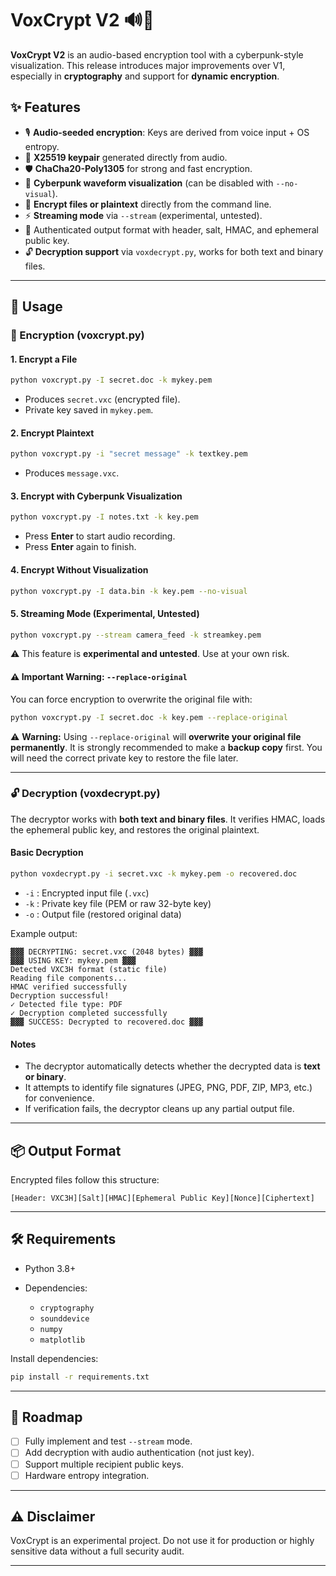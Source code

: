 
# VoxCrypt V2 🔊🔐

**VoxCrypt V2** is an audio-based encryption tool with a cyberpunk-style visualization.
This release introduces major improvements over V1, especially in **cryptography** and support for **dynamic encryption**.

## ✨ Features

* 🎙️ **Audio-seeded encryption**: Keys are derived from voice input + OS entropy.
* 🔑 **X25519 keypair** generated directly from audio.
* 🛡️ **ChaCha20-Poly1305** for strong and fast encryption.
* 🎨 **Cyberpunk waveform visualization** (can be disabled with `--no-visual`).
* 📂 **Encrypt files or plaintext** directly from the command line.
* ⚡ **Streaming mode** via `--stream` (experimental, untested).
* 📜 Authenticated output format with header, salt, HMAC, and ephemeral public key.
* 🔓 **Decryption support** via `voxdecrypt.py`, works for both text and binary files.

---

## 🚀 Usage

### 🔐 Encryption (voxcrypt.py)

#### 1. Encrypt a File

```bash
python voxcrypt.py -I secret.doc -k mykey.pem
```

* Produces `secret.vxc` (encrypted file).
* Private key saved in `mykey.pem`.

#### 2. Encrypt Plaintext

```bash
python voxcrypt.py -i "secret message" -k textkey.pem
```

* Produces `message.vxc`.

#### 3. Encrypt with Cyberpunk Visualization

```bash
python voxcrypt.py -I notes.txt -k key.pem
```

* Press **Enter** to start audio recording.
* Press **Enter** again to finish.

#### 4. Encrypt Without Visualization

```bash
python voxcrypt.py -I data.bin -k key.pem --no-visual
```

#### 5. Streaming Mode (Experimental, Untested)

```bash
python voxcrypt.py --stream camera_feed -k streamkey.pem
```

⚠️ This feature is **experimental and untested**. Use at your own risk.

#### ⚠️ Important Warning: `--replace-original`

You can force encryption to overwrite the original file with:

```bash
python voxcrypt.py -I secret.doc -k key.pem --replace-original
```

⚠️ **Warning:**
Using `--replace-original` will **overwrite your original file permanently**.
It is strongly recommended to make a **backup copy** first.
You will need the correct private key to restore the file later.

---

### 🔓 Decryption (voxdecrypt.py)

The decryptor works with **both text and binary files**. It verifies HMAC, loads the ephemeral public key, and restores the original plaintext.

#### Basic Decryption

```bash
python voxdecrypt.py -i secret.vxc -k mykey.pem -o recovered.doc
```

* `-i` : Encrypted input file (`.vxc`)
* `-k` : Private key file (PEM or raw 32-byte key)
* `-o` : Output file (restored original data)

Example output:

```
▓▓▓ DECRYPTING: secret.vxc (2048 bytes) ▓▓▓
▓▓▓ USING KEY: mykey.pem ▓▓▓
Detected VXC3H format (static file)
Reading file components...
HMAC verified successfully
Decryption successful!
✓ Detected file type: PDF
✓ Decryption completed successfully
▓▓▓ SUCCESS: Decrypted to recovered.doc ▓▓▓
```

#### Notes

* The decryptor automatically detects whether the decrypted data is **text or binary**.
* It attempts to identify file signatures (JPEG, PNG, PDF, ZIP, MP3, etc.) for convenience.
* If verification fails, the decryptor cleans up any partial output file.

---

## 📦 Output Format

Encrypted files follow this structure:

```
[Header: VXC3H][Salt][HMAC][Ephemeral Public Key][Nonce][Ciphertext]
```

---

## 🛠️ Requirements

* Python 3.8+
* Dependencies:

  * `cryptography`
  * `sounddevice`
  * `numpy`
  * `matplotlib`

Install dependencies:

```bash
pip install -r requirements.txt
```

---

## 🔮 Roadmap

* [ ] Fully implement and test `--stream` mode.
* [ ] Add decryption with audio authentication (not just key).
* [ ] Support multiple recipient public keys.
* [ ] Hardware entropy integration.

---

## ⚠️ Disclaimer

VoxCrypt is an experimental project. Do not use it for production or highly sensitive data without a full security audit.

---
